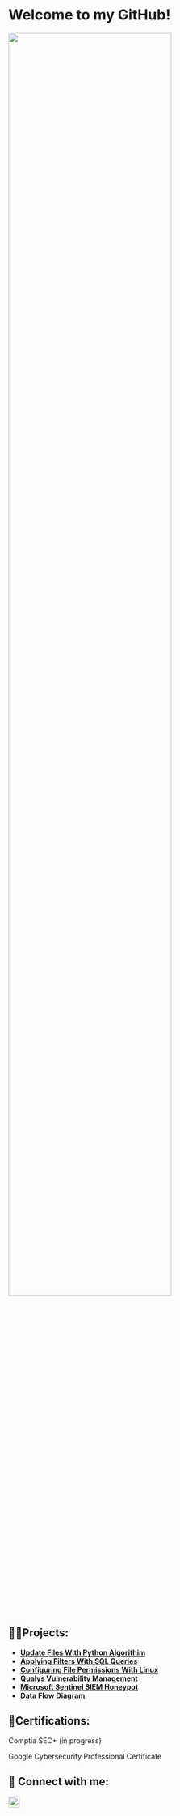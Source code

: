 <h1>Welcome to my GitHub! </h1>

<img src="https://imgur.com/M4VebCt.png" height="80%" width="80%"/>

<h2>👨‍💻Projects:</h2>

- <b>[Update Files With Python Algorithim](https://github.com/PapaCyber/PythonUpdateAlgo) </b>
- <b>[Applying Filters With SQL Queries](https://github.com/PapaCyber/SQL-Queries) </b>
- <b>[Configuring File Permissions With Linux](https://github.com/PapaCyber/FilePermissions)</b>
- <b>[Qualys Vulnerability Management](https://github.com/PapaCyber/QualysHomeLab)</b>
- <b>[Microsoft Sentinel SIEM Honeypot](https://github.com/PapaCyber/Sentinel-Lab)</b>
- <b>[Data Flow Diagram](https://github.com/PapaCyber/AcmeDataFlowDiagram)</b>
<h2>📃Certifications:</h2>

Comptia SEC+ (in progress)

Google Cybersecurity Professional Certificate 

<h2> 🤳 Connect with me:</h2>

[<img align="left" alt="JoshMadakor | LinkedIn" width="22px" src="https://cdn.jsdelivr.net/npm/simple-icons@v3/icons/linkedin.svg" />][linkedin]

[linkedin]: https://linkedin.com/in/michaelspapa

<!--
**PapaCyber/PapaCyber** is a ✨ _special_ ✨ repository because its `README.md` (this file) appears on your GitHub profile.

Here are some ideas to get you started:

- 🔭 I’m currently working on ...
- 🌱 I’m currently learning ...
- 👯 I’m looking to collaborate on ...
- 🤔 I’m looking for help with ...
- 💬 Ask me about ...
- 📫 How to reach me: ...
- 😄 Pronouns: ...
- ⚡ Fun fact: ...
-->
